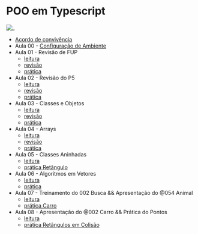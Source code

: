 # POO em Typescript

![_](https://user-images.githubusercontent.com/4747652/261453336-15fd08ae-bd69-4e17-b82b-d25f62887bee.jpg)

- [Acordo de convivência](aulas/acordo.md)
- Aula 00 - [Configuração de Ambiente](aulas/config.md)
- Aula 01 - Revisão de FUP
  - [leitura](aulas/fup-leitura.md)
  - [revisão](aulas/fup-revisao.md)
  - [prática](aulas/fup-pratica.md)
- Aula 02 - Revisão do P5
  - [leitura](aulas/p5-leitura.md)
  - [revisão](aulas/p5-revisao.md)
  - [prática](aulas/p5-pratica.md)
- Aula 03 - Classes e Objetos
  - [leitura](aulas/classes-leitura.md)
  - [revisão](aulas/classes-revisao.md)
  - [prática](aulas/classes-pratica.md)
- Aula 04 - Arrays
  - [leitura](aulas/arrays-leitura.md)
  - [revisão](aulas/arrays-revisao.md)
  - [prática](aulas/arrays-pratica.md)
- Aula 05 - Classes Aninhadas
  - [leitura](aulas/vector2d-circulo-leitura.md)
  - [prática Retângulo](aulas/vector2d-circulo-pratica.md)
- Aula 06 - Algoritmos em Vetores
  - [leitura](aulas/algoritmos-vetores-leitura.md)
  - [prática](aulas/algoritmos-vetores-pratica.md)
- Aula 07 - Treinamento do 002 Busca && Apresentação do @054 Animal
  - [leitura](aulas/busca-leitura.md)
  - [prática Carro](aulas/busca-pratica.md)
- Aula 08 - Apresentação do @002 Carro && Prática do Pontos
  - [leitura](aulas/circulos-colisao-leitura.md)
  - [prática Retângulos em Colisão](aulas/circulos-colisao-pratica.md)
